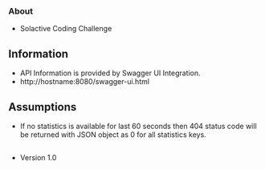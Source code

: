 ### About
 - Solactive Coding Challenge

## Information
 - API Information is provided by Swagger UI Integration.
 - http://hostname:8080/swagger-ui.html

## Assumptions
 - If no statistics is available for last 60 seconds then 404 status code will be returned with JSON object as 0 for all statistics keys.

## 
 - Version 1.0